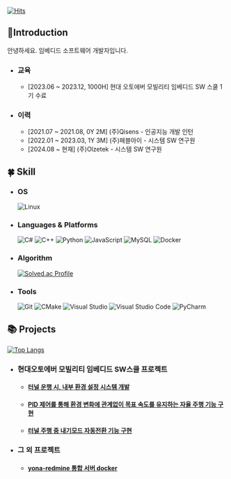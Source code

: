 [![Hits](https://hits.seeyoufarm.com/api/count/incr/badge.svg?url=https%3A%2F%2Fgithub.com%2FZWEI0704&count_bg=%23555555&title_bg=%2315C1E3&icon=&icon_color=%23E7E7E7&title=visit&edge_flat=false)](https://hits.seeyoufarm.com) 
## 📝Introduction 

안녕하세요. 임베디드 소프트웨어 개발자입니다.
- ### 교육
  - [2023.06 ~ 2023.12, 1000H] 현대 오토에버 모빌리티 임베디드 SW 스쿨 1기 수료
- ### 이력
  - [2021.07 ~ 2021.08, 0Y 2M] (주)Qisens - 인공지능 개발 인턴
  - [2022.01 ~ 2023.03, 1Y 3M] (주)페블아이 - 시스템 SW 연구원
  - [2024.08 ~ 현재] (주)Olzetek - 시스템 SW 연구원

## 🍀 Skill
- ### OS
  ![Linux](https://img.shields.io/badge/Linux-FCC624.svg?&style=for-the-badge&logo=Linux&logoColor=black)

- ### Languages & Platforms
  ![C#](https://img.shields.io/badge/C%23-512BD4.svg?&style=for-the-badge&logo=Csharp&logoColor=white)
![C++](https://img.shields.io/badge/C/C++-00599c.svg?&style=for-the-badge&logo=cplusplus&logoColor=white)
![Python](https://img.shields.io/badge/Python-3776AB.svg?&style=for-the-badge&logo=Python&logoColor=white)
![JavaScript](https://img.shields.io/badge/JavaScript-F7DF1E.svg?&style=for-the-badge&logo=JavaScript&logoColor=white)
![MySQL](https://img.shields.io/badge/MySQL-4479A1.svg?&style=for-the-badge&logo=MySQL&logoColor=white)
![Docker](https://img.shields.io/badge/Docker-2496ED.svg?&style=for-the-badge&logo=Docker&logoColor=white)

- ### Algorithm
  [![Solved.ac Profile](http://mazassumnida.wtf/api/generate_badge?boj=jyw004499)](https://solved.ac/jyw004499)<br/>

- ### Tools
  ![Git](https://img.shields.io/badge/Git-F05032.svg?&style=for-the-badge&logo=Git&logoColor=white)
![CMake](https://img.shields.io/badge/CMake-064F8C.svg?&style=for-the-badge&logo=CMake&logoColor=white)
![Visual Studio](https://img.shields.io/badge/Visual%20Studio-5C2D91.svg?style=for-the-badge&logo=Visual%20Studio&logoColor=white)
![Visual Studio Code](https://img.shields.io/badge/Visual%20Studio%20Code-007ACC.svg?&style=for-the-badge&logo=Visual%20Studio%20Code&logoColor=white)
![PyCharm](https://img.shields.io/badge/PyCharm-000000.svg?&style=for-the-badge&logo=PyCharm&logoColor=white)
  
## 📚 Projects
[![Top Langs](https://github-readme-stats.vercel.app/api/top-langs/?username=ZWEI0704&layout=compact)](https://github.com/ZWEI0704/github-readme-stats)
- ### 현대오토에버 모빌리티 임베디드 SW스쿨 프로젝트
  - #### [터널 운행 시, 내부 환경 설정 시스템 개발](https://github.com/ZWEI0704/esw-school-project-1)
  - #### [PID 제어를 통해 환경 변화에 관계없이 목표 속도를 유지하는 자율 주행 기능 구현](https://github.com/HAMES-4P)
  - #### [터널 주행 중 내기모드 자동전환 기능 구현](https://github.com/ZWEI0704/CANU)

- ### 그 외 프로젝트
  - #### [yona-redmine 통합 서버 docker](https://github.com/ZWEI0704/yona-redmine_docker)
